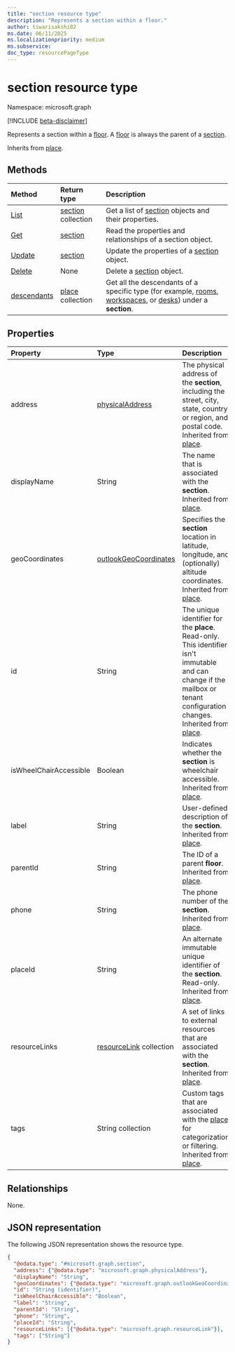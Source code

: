 ```yaml
---
title: "section resource type"
description: "Represents a section within a floor."
author: tiwarisakshi02
ms.date: 06/11/2025
ms.localizationpriority: medium
ms.subservice:
doc_type: resourcePageType
---
```


# section resource type

Namespace: microsoft.graph

[!INCLUDE [beta-disclaimer](../../includes/beta-disclaimer.md)]

Represents a section within a [floor](./floor.md). A [floor](./floor.md) is always the parent of a [section](./section.md).

Inherits from [place](./place.md).

## Methods
|Method|Return type|Description|
|:---|:---|:---|
|[List](../api/section-list.md)|[section](./section.md) collection|Get a list of [section](../resources/section.md) objects and their properties.|
|[Get](../api/section-get.md)|[section](./section.md)|Read the properties and relationships of a section object.|
|[Update](../api/section-update.md)|[section](./section.md)|Update the properties of a [section](../resources/section.md) object.|
|[Delete](../api/section-delete.md)|None|Delete a [section](../resources/section.md) object.|
|[descendants](../api/section-descendants.md)|[place](./place.md) collection|Get all the descendants of a specific type (for example, [rooms](./room.md), [workspaces](./workspace.md), or [desks](./desk.md)) under a **section**. |

## Properties
|Property|Type|Description|
|:---|:---|:---|
|address|[physicalAddress](./physicaladdress.md)|The physical address of the **section**, including the street, city, state, country or region, and postal code. Inherited from [place](./place.md).|
|displayName|String|The name that is associated with the **section**. Inherited from [place](./place.md).|
|geoCoordinates|[outlookGeoCoordinates](./outlookgeocoordinates.md)|Specifies the **section** location in latitude, longitude, and (optionally) altitude coordinates. Inherited from [place](./place.md).|
|id|String|The unique identifier for the **place**. Read-only. This identifier isn't immutable and can change if the mailbox or tenant configuration changes. Inherited from [place](./place.md). |
|isWheelChairAccessible|Boolean|Indicates whether the **section** is wheelchair accessible. Inherited from [place](./place.md).|
|label |String |User-defined description of the **section**. Inherited from [place](./place.md). |
|parentId|String|The ID of a parent **floor**. Inherited from [place](./place.md).|
|phone|String|The phone number of the **section**. Inherited from [place](./place.md).|
|placeId|String|An alternate immutable unique identifier of the **section**. Read-only. Inherited from [place](./place.md).|
|resourceLinks|[resourceLink](./resourcelink.md) collection|A set of links to external resources that are associated with the **section**. Inherited from [place](./place.md).|
|tags|String collection|Custom tags that are associated with the [place](../resources/place.md) for categorization or filtering. Inherited from [place](./place.md).|

## Relationships
None.

## JSON representation
The following JSON representation shows the resource type.
<!-- {
  "blockType": "resource",
  "keyProperty": "id",
  "@odata.type": "microsoft.graph.section",
  "baseType": "microsoft.graph.place",
  "openType": false
}
-->
``` json
{
  "@odata.type": "#microsoft.graph.section",
  "address": {"@odata.type": "microsoft.graph.physicalAddress"},
  "displayName": "String",
  "geoCoordinates": {"@odata.type": "microsoft.graph.outlookGeoCoordinates"},
  "id": "String (identifier)",
  "isWheelChairAccessible": "Boolean",
  "label": "String",  
  "parentId": "String",
  "phone": "String",
  "placeId": "String",
  "resourceLinks": [{"@odata.type": "microsoft.graph.resourceLink"}],
  "tags": ["String"]
}
```

